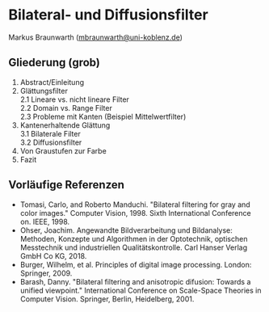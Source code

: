 # Bilateral- und Diffusionsfilter

Markus Braunwarth (mbraunwarth@uni-koblenz.de)

## Gliederung (grob)

1. Abstract/Einleitung
2. Glättungsfilter  
	2.1 Lineare vs. nicht lineare Filter  
	2.2 Domain vs. Range Filter  
	2.3 Probleme mit Kanten (Beispiel Mittelwertfilter) 
3. Kantenerhaltende Glättung  
	3.1 Bilaterale Filter  
	3.2 Diffusionsfilter
4. Von Graustufen zur Farbe
5. Fazit


## Vorläufige Referenzen

* Tomasi, Carlo, and Roberto Manduchi. "Bilateral filtering for gray and color images." Computer Vision, 1998. Sixth International Conference on. IEEE, 1998.
* Ohser, Joachim. Angewandte Bildverarbeitung und Bildanalyse: Methoden, Konzepte und Algorithmen in der Optotechnik, optischen Messtechnik und industriellen Qualitätskontrolle. Carl Hanser Verlag GmbH Co KG, 2018.
* Burger, Wilhelm, et al. Principles of digital image processing. London: Springer, 2009.
* Barash, Danny. "Bilateral filtering and anisotropic difusion: Towards a unified viewpoint." International Conference on Scale-Space Theories in Computer Vision. Springer, Berlin, Heidelberg, 2001.
